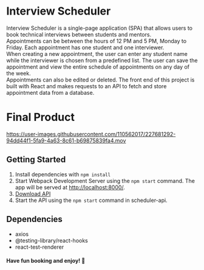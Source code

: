 # Interview Scheduler

Interview Scheduler is a single-page application (SPA) that allows users to book technical interviews between students and mentors.   
Appointments can be between the hours of 12 PM and 5 PM, Monday to Friday. Each appointment has one student and one interviewer.   
When creating a new appointment, the user can enter any student name while the interviewer is chosen from a predefined list. The user can save the appointment and view the entire schedule of appointments on any day of the week.   
Appointments can also be edited or deleted. The front end of this project is built with React and makes requests to an API to fetch and store appointment data from a database.

# Final Product

https://user-images.githubusercontent.com/110562017/227681292-94dd44f1-5fa9-4a63-8c61-b69875839fa4.mov

## Getting Started

1. Install dependencies with `npm install`
2. Start Webpack Development Server using the `npm start` command. The app will be served at <http://localhost:8000/>.
3. [Download API](https://github.com/brotherludi/scheduler-api)
4. Start the API using the `npm start` command in scheduler-api.

## Dependencies

- axios
- @testing-library/react-hooks
- react-test-renderer

#### Have fun booking and enjoy! 🎉
